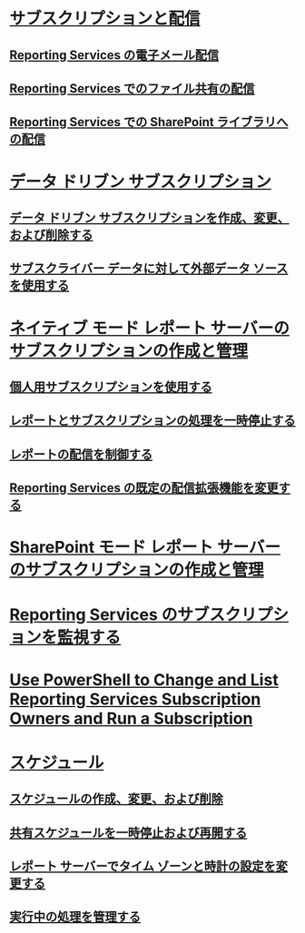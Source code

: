 # [サブスクリプションと配信](subscriptions-and-delivery-reporting-services.md)
## [Reporting Services の電子メール配信](e-mail-delivery-in-reporting-services.md)
## [Reporting Services でのファイル共有の配信](file-share-delivery-in-reporting-services.md)
## [Reporting Services での SharePoint ライブラリへの配信](sharepoint-library-delivery-in-reporting-services.md)
# [データ ドリブン サブスクリプション](data-driven-subscriptions.md)
## [データ ドリブン サブスクリプションを作成、変更、および削除する](create-modify-and-delete-data-driven-subscriptions.md)
## [サブスクライバー データに対して外部データ ソースを使用する](use-an-external-data-source-for-subscriber-data-data-driven-subscription.md)
# [ネイティブ モード レポート サーバーのサブスクリプションの作成と管理](create-and-manage-subscriptions-for-native-mode-report-servers.md)
## [個人用サブスクリプションを使用する](use-my-subscriptions-native-mode-report-server.md)
## [レポートとサブスクリプションの処理を一時停止する](disable-or-pause-report-and-subscription-processing.md)
## [レポートの配信を制御する](../control-report-distribution.md)
## [Reporting Services の既定の配信拡張機能を変更する](change-the-default-reporting-services-delivery-extension.md)
# [SharePoint モード レポート サーバーのサブスクリプションの作成と管理](create-and-manage-subscriptions-for-sharepoint-mode-report-servers.md)
# [Reporting Services のサブスクリプションを監視する](monitor-reporting-services-subscriptions.md)
# [Use PowerShell to Change and List Reporting Services Subscription Owners and Run a Subscription](manage-subscription-owners-and-run-subscription-powershell.md)
# [スケジュール](schedules.md)
## [スケジュールの作成、変更、および削除](create-modify-and-delete-schedules.md)
## [共有スケジュールを一時停止および再開する](pause-and-resume-shared-schedules.md)
## [レポート サーバーでタイム ゾーンと時計の設定を変更する](change-time-zones-and-clock-settings-on-a-report-server.md)
## [実行中の処理を管理する](manage-a-running-process.md)
